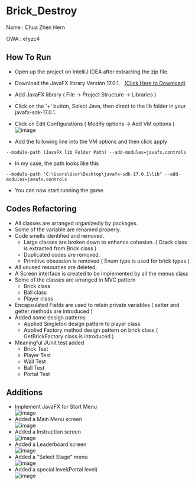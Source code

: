 # Brick_Destroy

Name : Chua Zhen Hern

OWA : efyzc4

## How To Run
- Open up the project on IntelliJ IDEA after extracting the zip file.

- Download the JavaFX library Version 17.0.1. &nbsp;  [(Click Here to Download)](https://gluonhq.com/products/javafx/)
- Add JavaFX library ( File -> Project Structure -> Libraries )
- Click on the '+' button, Select Java, then direct to the lib folder in your javafx-sdk-17.0.1.
- Click on Edit Configurations ( Modify options -> Add VM options )  <br/> ![image](https://user-images.githubusercontent.com/93503454/144802698-41ef598c-a7c1-425c-84f7-1e88b0f6c2b5.png)

- Add the following line into the VM options and then click apply
```
--module-path (JavaFX lib Folder Path) --add-modules=javafx.controls
```
- In my case, the path looks like this
```
--module-path "C:\Users\User\Desktop\javafx-sdk-17.0.1\lib" --add-modules=javafx.controls
```
- You can now start running the game.

## Codes Refactoring
- All classes are arranged organizedly by packages.
- Some of the variable are renamed properly.
- Code smells identified and removed.
  - Large classes are broken down to enhance cohesion. ( Crack class is extracted from Brick class )
  - Duplicated codes are removed.
  - Primitive obsession is removed ( Enum type is used for brick types )
- All unused resources are deleted.
- A Screen interface is created to be implemented by all the menus class
- Some of the classes are arranged in MVC pattern
  - Brick class
  - Ball class
  - Player class
- Encapsulated Fields are used to retain private variables ( setter and getter methods are introduced )
- Added some design patterns
  - Applied Singleton design pattern to player class
  - Applied Factory method design pattern on brick class ( GetBrickFactory class is introduced )
- Meaningful JUnit test added
  - Brick Test
  - Player Test
  - Wall Test
  - Ball Test
  - Portal Test 

## Additions
- Implement JavaFX for Start Menu <br/>
![image](https://user-images.githubusercontent.com/93503454/144977353-e1eeef8c-0125-4f7a-bc41-a8e9b056ab29.png) <br/>
- Added a Main Menu screen <br/>
![image](https://user-images.githubusercontent.com/93503454/144978210-37446ffe-bfd8-4996-a6bc-937856ca1ccd.png) <br/>
- Added a Instruction screen <br/>
![image](https://user-images.githubusercontent.com/93503454/144977479-f9c27653-4f95-4c91-9cb3-40527c31c6e9.png) <br/>
- Added a Leaderboard screen <br/>
![image](https://user-images.githubusercontent.com/93503454/144977531-0bea16eb-729d-4ab4-b579-adf13f4ef737.png) <br/>
- Added a "Select Stage" menu <br/>
![image](https://user-images.githubusercontent.com/93503454/144977859-c2f4d71b-8754-4b69-86bc-3e62b7659e92.png) <br/>
- Added a special level(Portal level) <br/>
![image](https://user-images.githubusercontent.com/93503454/144978365-e2e0e4b6-6e21-41d6-b883-61eadd0d0826.png) <br/>





